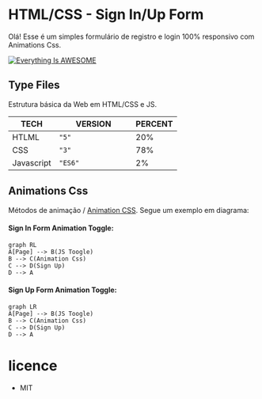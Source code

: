 # HTML/CSS - Sign In/Up Form

Olá! Esse é um simples formulário de registro e login 100% responsivo com Animations Css.

[![Everything Is AWESOME](https://docs.google.com/uc?id=13gq-AuEv-sVrAO7uvVksJ7P47WFf2eDW)](https://drive.google.com/file/d/15TCTTWQHubKFbHEIIwyMZNlcQ3gjvBGN/view?usp=sharing "Final Project Responsive")

## Type Files

Estrutura básica da Web em HTML/CSS e JS.



|TECH	         |VERSION						 |PERCENT        |
|----------------|-------------------------------|---------------|
|HTLML			 |`"5"				`            |20%            |
|CSS	         |`"3"`				             |78%            |
|Javascript      |`"ES6"`						 |2%			 |





## Animations Css

Métodos de animação / [Animation CSS](https://developer.mozilla.org/pt-BR/docs/Web/CSS/animation).  Segue um exemplo em diagrama:

#### Sign In Form Animation Toggle:

```mermaid
graph RL
A[Page] --> B(JS Toogle)
B --> C(Animation Css)
C --> D(Sign Up)
D --> A
```

#### Sign Up Form Animation Toggle:

```mermaid
graph LR
A[Page] --> B(JS Toogle)
B --> C(Animation Css)
C --> D(Sign Up)
D --> A
```

# licence
* MIT
